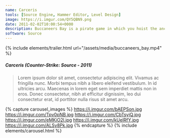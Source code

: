 ```yaml
---
name: Carceris
tools: [Source Engine, Hammer Editor, Level Design]
image: https://i.imgur.com/QY5QBN9.png
date: 2011-02-02T10:00:54+0000
description: Buccaneers Bay is a pirate game in which you hoist the anchor and sail the seven seas, finding treasures and booty!
software: Source
---
```

{% include elements/trailer.html url="/assets/media/buccaneers_bay.mp4" %}

##### Carceris (Counter-Strike: Source - 2011)
>  Lorem ipsum dolor sit amet, consectetur adipiscing elit. Vivamus ac fringilla nunc. Morbi tempus nibh a libero eleifend vestibulum. In id ultricies arcu. Maecenas in lorem eget sem imperdiet mattis non in eros. Donec consectetur, nibh at efficitur dignissim, leo dui consectetur erat, id porttitor nulla risus sit amet arcu.


{% capture carousel_images %}
https://i.imgur.com/bAEPSon.jpg
https://i.imgur.com/Tpv0pNB.jpg
https://i.imgur.com/CbTsyjQ.jpg
https://i.imgur.com/eMKiO2l.jpg
https://i.imgur.com/kUelRfY.jpg
https://i.imgur.com/ALSy8Pk.jpg
{% endcapture %}
{% include elements/carousel.html %}

